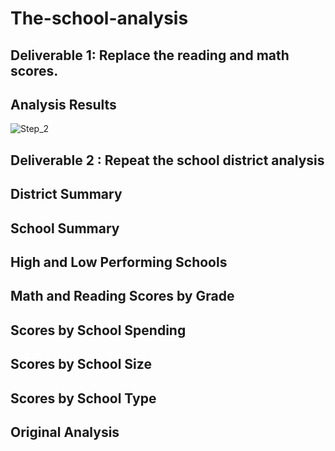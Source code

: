 # The-school-analysis

## Deliverable 1: Replace the reading and math scores.


## Analysis Results

![Step_2](https://github.com/Tifarahani/School-District-Analysis_Challange/tree/main/Resources/step_2.png)

## Deliverable 2 : Repeat the school district analysis
## District Summary

## School Summary

## High and Low Performing Schools

## Math and Reading Scores by Grade
## Scores by School Spending

##  Scores by School Size
## Scores by School Type

## Original Analysis
##
##
